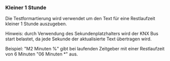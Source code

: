 ﻿### Kleiner 1 Stunde

Die Testformartierung wird verwendet um den Text für eine Restlaufzeit kleiner 1 Stunde auszugeben.

Hinweis: durch Verwendung des Sekundenplatzhalters wird der KNX Bus start belastet, da jede Sekunde der aktualisierte Text übertragen wird.

Beispiel: "M2 Minuten %" gibt bei laufenden Zeitgeber mit einer Restlaufzeit von 6 Minuten "06 Minuten *" aus.

